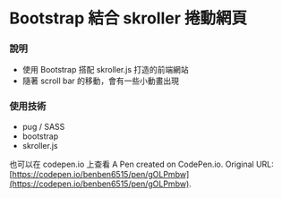 # Bootstrap 結合 skroller 捲動網頁

### 說明
- 使用 Bootstrap 搭配 skroller.js 打造的前端網站
- 隨著 scroll bar 的移動，會有一些小動畫出現

### 使用技術
- pug / SASS
- bootstrap
- skroller.js


也可以在 codepen.io 上查看
A Pen created on CodePen.io. Original URL: [https://codepen.io/benben6515/pen/gOLPmbw](https://codepen.io/benben6515/pen/gOLPmbw).

